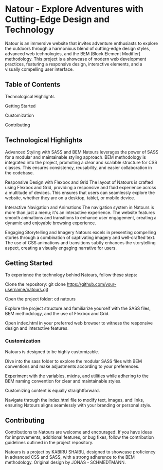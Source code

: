 # Natour - Explore Adventures with Cutting-Edge Design and Technology
Natour is an immersive website that invites adventure enthusiasts to explore the outdoors through a harmonious blend of cutting-edge design styles, advanced web technologies, and the BEM (Block Element Modifier) methodology. This project is a showcase of modern web development practices, featuring a responsive design, interactive elements, and a visually compelling user interface.

Table of Contents
--
Technological Highlights

Getting Started

Customization

Contributing



## Technological Highlights
Advanced Styling with SASS and BEM
Natours leverages the power of SASS for a modular and maintainable styling approach. BEM methodology is integrated into the project, promoting a clear and scalable structure for CSS classes. This ensures consistency, reusability, and easier collaboration in the codebase.

Responsive Design with Flexbox and Grid
The layout of Natours is crafted using Flexbox and Grid, providing a responsive and fluid experience across a multitude of devices. This ensures that users can seamlessly explore the website, whether they are on a desktop, tablet, or mobile device.

Interactive Navigation and Animations
The navigation system in Natours is more than just a menu; it's an interactive experience. The website features smooth animations and transitions to enhance user engagement, creating a dynamic and enjoyable browsing experience.

Engaging Storytelling and Imagery
Natours excels in presenting compelling stories through a combination of captivating imagery and well-crafted text. The use of CSS animations and transitions subtly enhances the storytelling aspect, creating a visually engaging narrative for users.

## Getting Started
To experience the technology behind Natours, follow these steps:

Clone the repository: git clone https://github.com/your-username/natours.git

Open the project folder: cd natours

Explore the project structure and familiarize yourself with the SASS files, BEM methodology, and the use of Flexbox and Grid.

Open index.html in your preferred web browser to witness the responsive design and interactive features.

### Customization
Natours is designed to be highly customizable. 

Dive into the sass folder to explore the modular SASS files with BEM conventions and make adjustments according to your preferences. 

Experiment with the variables, mixins, and utilities while adhering to the BEM naming convention for clear and maintainable styles.

Customizing content is equally straightforward. 

Navigate through the index.html file to modify text, images, and links, ensuring Natours aligns seamlessly with your branding or personal style.

## Contributing
Contributions to Natours are welcome and encouraged. If you have ideas for improvements, additional features, or bug fixes, follow the contribution guidelines outlined in the project repository.


Natours is a project by KABIRU SHAIBU, designed to showcase proficiency in advanced CSS and SASS, with a strong adherence to the BEM methodology. Original design by JONAS - SCHMEDTMANN.
